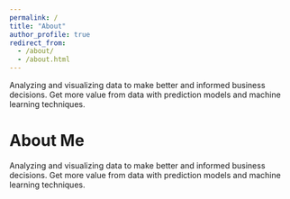 ```yaml
---
permalink: /
title: "About"
author_profile: true
redirect_from: 
  - /about/
  - /about.html
---
```


Analyzing and visualizing data to make better and informed business decisions. Get more value from data with prediction models and machine learning techniques.

About Me
======
Analyzing and visualizing data to make better and informed business decisions. Get more value from data with prediction models and machine learning techniques.
